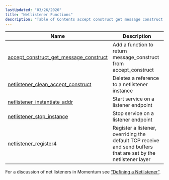 ```yaml
---
lastUpdated: "03/26/2020"
title: "Netlistener Functions"
description: "Table of Contents accept construct get message construct Add a function to return message construct from accept construct netlistener clean accept construct Deletes a reference to a netlistener instance netlistener instantiate addr Start service on a listener endpoint netlistener stop instance Stop service on a listener endpoint netlistener register 4..."
---
```



| Name                                                                                                                                        | Description                                                                                                    |
|---------------------------------------------------------------------------------------------------------------------------------------------|----------------------------------------------------------------------------------------------------------------|
| [accept_construct_get_message_construct](/momentum/3/3-api/apis-accept-construct-get-message-construct) | Add a function to return message_construct from accept_construct                                               |
| [netlistener_clean_accept_construct](/momentum/3/3-api/apis-netlistener-clean-accept-construct)         | Deletes a reference to a netlistener instance                                                                  |
| [netlistener_instantiate_addr](/momentum/3/3-api/apis-netlistener-instantiate-addr)                     | Start service on a listener endpoint                                                                           |
| [netlistener_stop_instance](/momentum/3/3-api/apis-netlistener-stop-instance)                           | Stop service on a listener endpoint                                                                            |
| [netlistener_register4](/momentum/3/3-api/apis-netlistener-register-4)                                   | Register a listener, overriding the default TCP receive and send buffers that are set by the netlistener layer |

For a discussion of net listeners in Momentum see [“Defining a Netlistener”](/momentum/3/3-api/arch-secondary-apis#arch.netlistener).